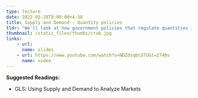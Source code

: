```yaml
---
type: lecture
date: 2022-02-28T8:00:00+4:30
title: Supply and Demand - Quantity policies
tldr: "We'll look at how government policies that regulate quantities impact economic welfare and market outcomes."
thumbnail: /static_files/thumbs/crab.jpg
links: 
    - url: 
      name: slides
    - url: https://www.youtube.com/watch?v=NDZdsqbcGTU&t=2740s
      name: video
---
```

**Suggested Readings:**
- GLS: Using Supply and Demand to Analyze Markets

